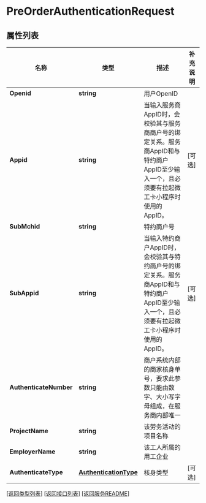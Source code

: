 # PreOrderAuthenticationRequest

## 属性列表

名称 | 类型 | 描述 | 补充说明
------------ | ------------- | ------------- | -------------
**Openid** | **string** | 用户OpenID | 
**Appid** | **string** | 当输入服务商AppID时，会校验其与服务商商户号的绑定关系。服务商AppID和与特约商户AppID至少输入一个，且必须要有拉起微工卡小程序时使用的AppID。 | [可选] 
**SubMchid** | **string** | 特约商户号 | 
**SubAppid** | **string** | 当输入特约商户AppID时，会校验其与特约商户号的绑定关系。服务商AppID和与特约商户AppID至少输入一个，且必须要有拉起微工卡小程序时使用的AppID。 | [可选] 
**AuthenticateNumber** | **string** | 商户系统内部的商家核身单号，要求此参数只能由数字、大小写字母组成，在服务商内部唯一 | 
**ProjectName** | **string** | 该劳务活动的项目名称 | 
**EmployerName** | **string** | 该工人所属的用工企业 | 
**AuthenticateType** | [**AuthenticationType**](AuthenticationType.md) | 核身类型 | [可选] 

[\[返回类型列表\]](README.md#类型列表)
[\[返回接口列表\]](README.md#接口列表)
[\[返回服务README\]](README.md)


